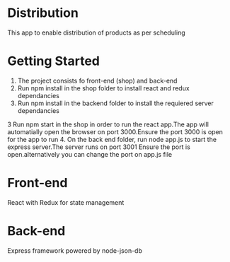 # Distribution
This app to enable distribution of products as per scheduling

# Getting Started
1. The project consists fo front-end (shop) and back-end 
2. Run npm install in the shop folder to install react and redux dependancies 
3. Run npm install in the backend folder to install the requiered server dependancies

3  Run npm start in  the shop in order to run the react app.The app will automatially open the 
   browser on port 3000.Ensure the port 3000 is open for the app to run
4. On the back end folder, run node app.js  to start the express server.The server runs on port 3001
   Ensure the port is open.alternatively you can change the port on app.js file
   
# Front-end 
 React with Redux for state management 
 
# Back-end 
 Express framework powered by node-json-db

 
  

